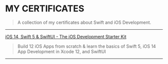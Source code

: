 # MY CERTIFICATES

> A collection of my certificates about Swift and iOS Development.

---

[iOS 14, Swift 5 & SwiftUI - The iOS Development Starter Kit ](https://www.udemy.com/course/swift-starter-kit/)

> Build 12 iOS Apps from scratch & learn the basics of Swift 5, iOS 14 App Development in Xcode 12, and SwiftUI

---
